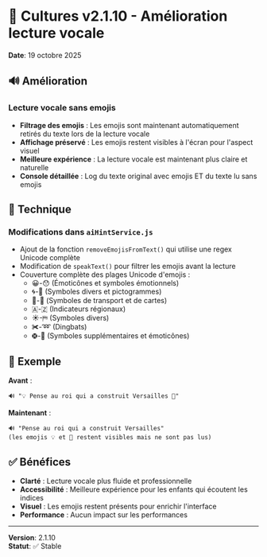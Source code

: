 # 🎉 Cultures v2.1.10 - Amélioration lecture vocale

**Date**: 19 octobre 2025

## 🔊 Amélioration

### Lecture vocale sans emojis

- **Filtrage des emojis** : Les emojis sont maintenant automatiquement retirés du texte lors de la lecture vocale
- **Affichage préservé** : Les emojis restent visibles à l'écran pour l'aspect visuel
- **Meilleure expérience** : La lecture vocale est maintenant plus claire et naturelle
- **Console détaillée** : Log du texte original avec emojis ET du texte lu sans emojis

## 🔧 Technique

### Modifications dans `aiHintService.js`

- Ajout de la fonction `removeEmojisFromText()` qui utilise une regex Unicode complète
- Modification de `speakText()` pour filtrer les emojis avant la lecture
- Couverture complète des plages Unicode d'emojis :
  - 😀-😯 (Émoticônes et symboles émotionnels)
  - 🌀-🗿 (Symboles divers et pictogrammes)
  - 🚀-🛿 (Symboles de transport et de cartes)
  - 🇦-🇿 (Indicateurs régionaux)
  - ☀-⛿ (Symboles divers)
  - ✀-➿ (Dingbats)
  - 🤀-🧿 (Symboles supplémentaires et émoticônes)

## 📝 Exemple

**Avant** :

```
🔊 "💡 Pense au roi qui a construit Versailles 🏰"
```

**Maintenant** :

```
🔊 "Pense au roi qui a construit Versailles"
(les emojis 💡 et 🏰 restent visibles mais ne sont pas lus)
```

## ✅ Bénéfices

- **Clarté** : Lecture vocale plus fluide et professionnelle
- **Accessibilité** : Meilleure expérience pour les enfants qui écoutent les indices
- **Visuel** : Les emojis restent présents pour enrichir l'interface
- **Performance** : Aucun impact sur les performances

---

**Version**: 2.1.10  
**Statut**: ✅ Stable
